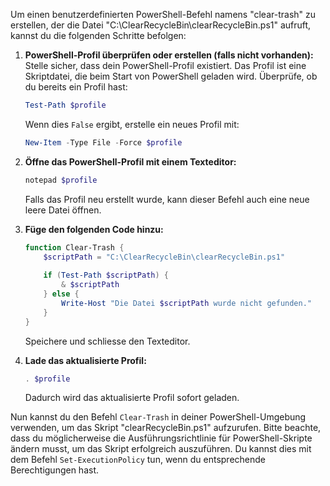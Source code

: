 Um einen benutzerdefinierten PowerShell-Befehl namens "clear-trash" zu erstellen, der die Datei "C:\ClearRecycleBin\clearRecycleBin.ps1" aufruft, kannst du die folgenden Schritte befolgen:

1. **PowerShell-Profil überprüfen oder erstellen (falls nicht vorhanden):**
   Stelle sicher, dass dein PowerShell-Profil existiert. Das Profil ist eine Skriptdatei, die beim Start von PowerShell geladen wird. Überprüfe, ob du bereits ein Profil hast:

   ```powershell
   Test-Path $profile
   ```

   Wenn dies `False` ergibt, erstelle ein neues Profil mit:

   ```powershell
   New-Item -Type File -Force $profile
   ```

2. **Öffne das PowerShell-Profil mit einem Texteditor:**

   ```powershell
   notepad $profile
   ```

   Falls das Profil neu erstellt wurde, kann dieser Befehl auch eine neue leere Datei öffnen.

3. **Füge den folgenden Code hinzu:**

   ```powershell
   function Clear-Trash {
       $scriptPath = "C:\ClearRecycleBin\clearRecycleBin.ps1"
       
       if (Test-Path $scriptPath) {
           & $scriptPath
       } else {
           Write-Host "Die Datei $scriptPath wurde nicht gefunden."
       }
   }
   ```

   Speichere und schliesse den Texteditor.

4. **Lade das aktualisierte Profil:**

   ```powershell
   . $profile
   ```

   Dadurch wird das aktualisierte Profil sofort geladen.

Nun kannst du den Befehl `Clear-Trash` in deiner PowerShell-Umgebung verwenden, um das Skript "clearRecycleBin.ps1" aufzurufen. Bitte beachte, dass du möglicherweise die Ausführungsrichtlinie für PowerShell-Skripte ändern musst, um das Skript erfolgreich auszuführen. Du kannst dies mit dem Befehl `Set-ExecutionPolicy` tun, wenn du entsprechende Berechtigungen hast.